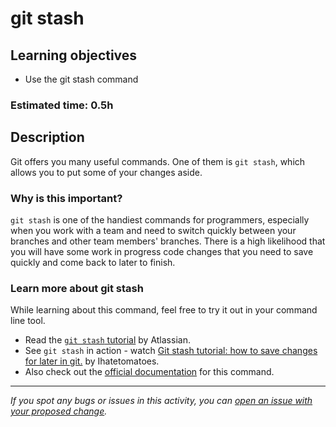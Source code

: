 # git stash

## Learning objectives
- Use the git stash command

### Estimated time: 0.5h

## Description

Git offers you many useful commands. One of them is `git stash`, which allows you to put some of your changes aside.

### Why is this important?

`git stash` is one of the handiest commands for programmers, especially when you work with a team and need to switch quickly between your branches and other team members' branches.
There is a high likelihood that you will have some work in progress code changes that you need to save quickly and come back to later to finish.

### Learn more about git stash

While learning about this command, feel free to try it out in your command line tool.

- Read the [`git stash` tutorial](https://www.atlassian.com/git/tutorials/saving-changes/git-stash) by Atlassian.
- See  `git stash` in action - watch [Git stash tutorial: how to save changes for later in git.](https://www.youtube.com/watch?v=-aPoRU5W8lA) by Ihatetomatoes.
- Also check out the [official documentation](https://git-scm.com/docs/git-stash) for this command.

------

_If you spot any bugs or issues in this activity, you can [open an issue with your proposed change](https://github.com/microverseinc/curriculum-transversal-skills/blob/main/git-github/articles/open_issue.md)._